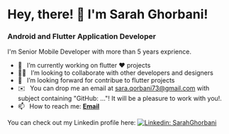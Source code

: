 <h1> Hey, there! 👋 I'm Sarah Ghorbani</a>!</h1>
<h3>Android and Flutter Application Developer </h3>
 I'm Senior Mobile Developer with more than 5 years exprience.

<!-- <br/> -->
- 🔭 &ensp;I’m currently working on flutter ❤️ projects
- 🙋‍♂️ &ensp;I’m looking to collaborate with other developers and designers
- 🤝 &ensp;I’m looking forward for contribue to flutter projects 
- ✉️  &ensp;You can drop me an email at sara.qorbani73@gmail.com with subject containing "GitHub: ..."! It will be a pleasure to work with you!.
- 📫 &ensp;How to reach me: [**Email**](mailto:sara.qorbani73@gmail.com)

 You can check out my Linkedin profile here: [![Linkedin: SarahGhorbani](https://img.shields.io/badge/-CONNECT_WITH_ME-blue?style=social&logo=Linkedin)](https://www.linkedin.com/in/saraghorbani/)
<!-- [![StackOverflow: SarahGhorbani](https://img.shields.io/badge/Stack_Overflow-FE7A16?style=for-the-badge&logo=stack-overflow&logoColor=white)](https://stackoverflow.com/users/9620273/sara-ghorbani) -->

<!-- <br/> -->

<!-- [![Anurag's GitHub stats](https://github-readme-stats.vercel.app/api?username=SarahGhorbani&show_icons=true&theme=tokyonight)](https://github.com/SarahGhorbani/)&ensp;
[![Top Langs](https://github-readme-stats.vercel.app/api/top-langs/?username=SarahGhorbani&theme=tokyonight&layout=compact)](https://github.com/anuraghazra/github-readme-stats) -->


<!--  <img alt="github contribution snake animation" src="https://github.com/SarahGhorbani/blob/output/github-contribution-grid-snake.svg"> -->
